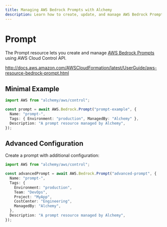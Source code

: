 ```yaml
---
title: Managing AWS Bedrock Prompts with Alchemy
description: Learn how to create, update, and manage AWS Bedrock Prompts using Alchemy Cloud Control.
---
```


# Prompt

The Prompt resource lets you create and manage [AWS Bedrock Prompts](https://docs.aws.amazon.com/bedrock/latest/userguide/) using AWS Cloud Control API.

http://docs.aws.amazon.com/AWSCloudFormation/latest/UserGuide/aws-resource-bedrock-prompt.html

## Minimal Example

```ts
import AWS from "alchemy/aws/control";

const prompt = await AWS.Bedrock.Prompt("prompt-example", {
  Name: "prompt-",
  Tags: { Environment: "production", ManagedBy: "Alchemy" },
  Description: "A prompt resource managed by Alchemy",
});
```

## Advanced Configuration

Create a prompt with additional configuration:

```ts
import AWS from "alchemy/aws/control";

const advancedPrompt = await AWS.Bedrock.Prompt("advanced-prompt", {
  Name: "prompt-",
  Tags: {
    Environment: "production",
    Team: "DevOps",
    Project: "MyApp",
    CostCenter: "Engineering",
    ManagedBy: "Alchemy",
  },
  Description: "A prompt resource managed by Alchemy",
});
```

